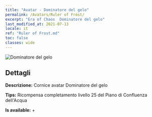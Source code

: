 ```yaml
---
title: "Avatar - Dominatore del gelo"
permalink: /Avatars/Ruler of Frost/
excerpt: "Era of Chaos  Dominatore del gelo"
last_modified_at: 2021-07-13
locale: it
ref: "Ruler of Frost.md"
toc: false
classes: wide
---
```

 ![Dominatore del gelo](/images/a/avatarFrame_38.png)

## Dettagli

 **Descrizione:** Cornice avatar Dominatore del gelo 

 **Tips:** Ricompensa completamento livello 25 del Piano di Confluenza dell'Acqua 

 **Is available:**  + 

